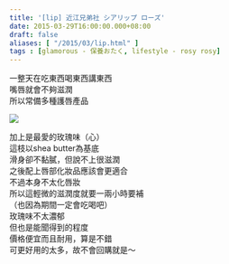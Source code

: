 ```yaml
---
title: '[lip] 近江兄弟社 シアリップ ローズ'
date: 2015-03-29T16:00:00.000+08:00
draft: false
aliases: [ "/2015/03/lip.html" ]
tags : [glamorous - 保養おたく, lifestyle - rosy rosy]
---
```


一整天在吃東西喝東西講東西  
嘴唇就會不夠滋潤  
所以常備多種護唇產品  

[![](https://farm8.staticflickr.com/7597/16950451712_a1087eae12_z.jpg)](https://farm8.staticflickr.com/7597/16950451712_a1087eae12_z.jpg)

加上是最愛的玫瑰味（心）  
這枝以shea butter為基底  
滑身卻不黏膩，但說不上很滋潤  
之後配上唇部化妝品應該會更適合  
不過本身不太化唇妝  
所以這輕微的滋潤度就要一兩小時要補  
（也因為期間一定會吃喝吧）  
玫瑰味不太濃郁  
但也是能聞得到的程度  
價格便宜而且耐用，算是不錯  
可更好用的太多，故不會回購就是～